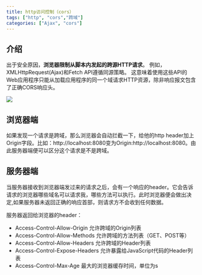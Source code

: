 ```yaml
---
title: http访问控制（cors）
tags: ["http", "cors","跨域"]
categories: ["Ajax", "cors"]
---
```


## 介绍

出于安全原因，**浏览器限制从脚本内发起的跨源HTTP请求**。 例如，XMLHttpRequest(Ajax)和Fetch API遵循同源策略。 这意味着使用这些API的Web应用程序只能从加载应用程序的同一个域请求HTTP资源，除非响应报文包含了正确CORS响应头。 

![](https://mdn.mozillademos.org/files/14295/CORS_principle.png)

<!--more-->

## 浏览器端

如果发现一个请求是跨域，那么浏览器会自动拦截一下，给他的http header加上Origin字段。比如：http://localhost:8080变为Origin:http://localhost:8080。由此服务器端便可以区分这个请求是不是跨域。

## 服务器端

当服务器接收到浏览器端发过来的请求之后，会有一个响应的header。它会告诉请求的浏览器哪些域名可以请求我，哪些方法可以执行。此时浏览器便会做出决定,如果服务器未返回正确的响应首部，则请求方不会收到任何数据。 

服务器返回给浏览器的header：

- Access-Control-Allow-Origin 允许跨域的Origin列表
- Access-Control-Allow-Methods 允许跨域的方法列表（GET、POST等）
- Access-Control-Allow-Headers 允许跨域的Header列表
- Access-Control-Expose-Headers 允许暴露给JavaScript代码的Header列表
- Access-Control-Max-Age 最大的浏览器缓存时间，单位为s

